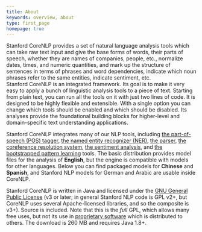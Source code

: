 ```yaml
---
title: About
keywords: overview, about
type: first_page
homepage: true
---
```


Stanford CoreNLP provides a set of natural language analysis
tools which can take raw text input and give the base
forms of words, their parts of speech, whether they are names of
companies, people, etc., normalize dates, times, and numeric quantities,
and mark up the structure of sentences in terms of
phrases and word dependencies, indicate which noun phrases refer to
the same entities, indicate sentiment, etc.  
Stanford CoreNLP is an integrated framework. Its goal is to
make it very easy to apply a bunch of linguistic analysis tools to a piece
of text. Starting from plain text, you can run all the tools on it with
just two lines of code. It is designed to be highly
flexible and extensible.  With a single option you can change which
tools should be enabled and which should be disabled. 
Its analyses provide the foundational building blocks for
higher-level and domain-specific text understanding applications.

Stanford CoreNLP integrates many of our NLP tools,
including [the part-of-speech (POS) tagger](http://nlp.stanford.edu/software/tagger.shtml), 
[the named entity recognizer (NER)](http://nlp.stanford.edu/software/CRF-NER.shtml),
[the parser](http://nlp.stanford.edu/software/lex-parser.shtml),
[the coreference resolution system](http://nlp.stanford.edu/software/dcoref.shtml),
[the sentiment analysis](http://nlp.stanford.edu/sentiment/), and
[the bootstrapped pattern learning](http://nlp.stanford.edu/software/patternslearning.shtml) tools.
The basic distribution provides model files for the analysis of **English**,
but the engine is compatible with models for other languages. Below you
can find packaged models for **Chinese** and **Spanish**, and
Stanford NLP models for German and Arabic are usable inside CoreNLP.

Stanford CoreNLP is written in Java and licensed under the [GNU General Public License](http://www.gnu.org/licenses/gpl.html) (v3 or later; in general Stanford NLP
code is GPL v2+, but CoreNLP uses several Apache-licensed libraries, and
so the composite is v3+).  Source is included.
Note that this is the <i>full</i> GPL,
which allows many free uses, but not its use in [proprietary software](http://www.gnu.org/licenses/gpl-faq.html#GPLInProprietarySystem) which is distributed to others.
The download is 260 MB and requires Java 1.8+.

